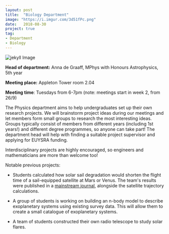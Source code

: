 ```yaml
---
layout: post
title:  "Biology Department"
image: "https://i.imgur.com/3d51fPc.png"
date:   2018-08-30
project: true
tag:
- Department
- Biology
---
```

![jekyll Image](https://i.imgur.com/3d51fPc.png)

**Head of department:** Anna de Graaff, MPhys with Honours Astrophysics, 5th year

**Meeting place:**  Appleton Tower room 2.04

**Meeting time**: Tuesdays from 6-7pm (note: meetings start in week 2, from 26/9)

The Physics department aims to help undergraduates set up their own research projects. We will brainstorm project ideas during our meetings and let members form small groups to research the most interesting ideas. Groups typically consist of members from different years (including 1st years!) and different degree programmes, so anyone can take part! The department head will help with finding a suitable project supervisor and applying for EUYSRA funding.  

Interdisciplinary projects are highly encouraged, so engineers and mathematicians are more than welcome too!  

Notable previous projects:  
- Students calculated how solar sail degradation would shorten the flight time of a sail-equipped satellite at Mars or Venus. The team's results were published in a [mainstream journal](https://arc.aiaa.org/doi/abs/10.2514/1.G000465?journalCode=jgcd), alongside the satellite trajectory calculations.

- A group of students is working on building an n-body model to describe exoplanetary systems using existing survey data. This will allow them to create a small catalogue of exoplanetary systems.
- A team of students constructed their own radio telescope to study solar flares.
